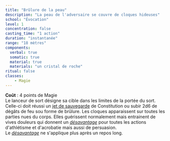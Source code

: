 ```yaml
---
title: "Brûlure de la peau"
description: "La peau de l'adversaire se couvre de cloques hideuses"
school: "Évocation"
level: 1
concentration: false
casting_time: "1 action"
duration: "instantanée"
range: "18 mètres"
components:
  verbal: true
  somatic: true
  material: true
  materials: "un cristal de roche"
ritual: false
classes:
    - Magie
---
```

**Coût** : 4 points de Magie  
Le lanceur de sort désigne sa cible dans les limites de la portée du sort. Celle-ci doit réussi un [jet de sauvegarde](/utiliser-les-caracteristiques/#jets-de-sauvegarde) de Constitution ou subir 2d6 de dégâts de feu sou forme de brûlure. Les cloques apparaissent sur toutes les parties nues du corps. Elles guérissent normalement mais entrainent de vives douleurs qui donnent un [_désavantage_](/utiliser-les-caracteristiques/#avantage-et-desavantage) pour toutes les actions d'athlétisme et d'acrobatie mais aussi de persuasion.   
Le [_désavantage_](/utiliser-les-caracteristiques/#avantage-et-desavantage) ne s'applique plus après un repos long.   
